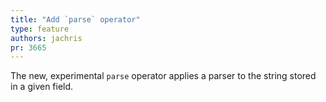 ```yaml
---
title: "Add `parse` operator"
type: feature
authors: jachris
pr: 3665
---
```


The new, experimental `parse` operator applies a parser to the string stored in
a given field.
